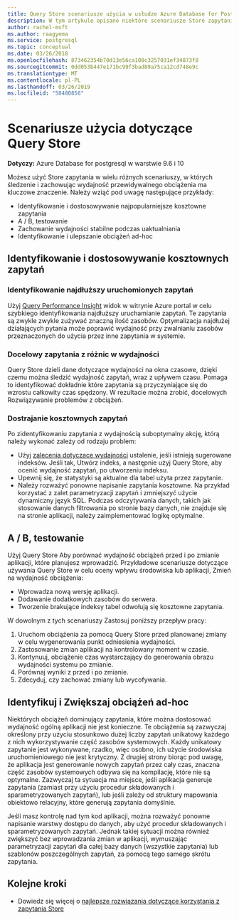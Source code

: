 ```yaml
---
title: Query Store scenariusze użycia w usłudze Azure Database for PostgreSQL
description: W tym artykule opisano niektóre scenariusze Store zapytania w usłudze Azure Database for PostgreSQL.
author: rachel-msft
ms.author: raagyema
ms.service: postgresql
ms.topic: conceptual
ms.date: 03/26/2018
ms.openlocfilehash: 873462354b70d13e56ca108c3257031ef34873f8
ms.sourcegitcommit: 0dd053b447e171bc99f3bad89a75ca12cd748e9c
ms.translationtype: MT
ms.contentlocale: pl-PL
ms.lasthandoff: 03/26/2019
ms.locfileid: "58480858"
---
```

# <a name="usage-scenarios-for-query-store"></a>Scenariusze użycia dotyczące Query Store

**Dotyczy:** Azure Database for postgresql w warstwie 9.6 i 10

Możesz użyć Store zapytania w wielu różnych scenariuszy, w których śledzenie i zachowując wydajność przewidywalnego obciążenia ma kluczowe znaczenie. Należy wziąć pod uwagę następujące przykłady: 
- Identyfikowanie i dostosowywanie najpopularniejsze kosztowne zapytania 
- A / B, testowanie 
- Zachowanie wydajności stabilne podczas uaktualniania 
- Identyfikowanie i ulepszanie obciążeń ad-hoc 

## <a name="identify-and-tune-expensive-queries"></a>Identyfikowanie i dostosowywanie kosztownych zapytań 

### <a name="identify-longest-running-queries"></a>Identyfikowanie najdłuższy uruchomionych zapytań 
Użyj [Query Performance Insight](concepts-query-performance-insight.md) widok w witrynie Azure portal w celu szybkiego identyfikowania najdłuższy uruchamianie zapytań. Te zapytania są zwykle zwykle zużywać znaczną ilość zasobów. Optymalizacja najdłużej działających pytania może poprawić wydajność przy zwalnianiu zasobów przeznaczonych do użycia przez inne zapytania w systemie. 

### <a name="target-queries-with-performance-deltas"></a>Docelowy zapytania z różnic w wydajności 
Query Store dzieli dane dotyczące wydajności na okna czasowe, dzięki czemu można śledzić wydajność zapytań, wraz z upływem czasu. Pomaga to identyfikować dokładnie które zapytania są przyczyniające się do wzrostu całkowity czas spędzony. W rezultacie można zrobić, docelowych Rozwiązywanie problemów z obciążeń.

### <a name="tuning-expensive-queries"></a>Dostrajanie kosztownych zapytań 
Po zidentyfikowaniu zapytania z wydajnością suboptymalny akcję, którą należy wykonać zależy od rodzaju problem: 
- Użyj [zalecenia dotyczące wydajności](concepts-performance-recommendations.md) ustalenie, jeśli istnieją sugerowane indeksów. Jeśli tak, Utwórz indeks, a następnie użyj Query Store, aby ocenić wydajność zapytań, po utworzeniu indeksu. 
- Upewnij się, że statystyki są aktualne dla tabel użyta przez zapytanie.
- Należy rozważyć ponowne napisanie zapytania kosztowne. Na przykład korzystać z zalet parametryzacji zapytań i zmniejszyć użycie dynamiczny język SQL. Podczas odczytywania danych, takich jak stosowanie danych filtrowania po stronie bazy danych, nie znajduje się na stronie aplikacji, należy zaimplementować logikę optymalne. 


## <a name="ab-testing"></a>A / B, testowanie 
Użyj Query Store Aby porównać wydajność obciążeń przed i po zmianie aplikacji, które planujesz wprowadzić. Przykładowe scenariusze dotyczące używania Query Store w celu oceny wpływu środowiska lub aplikacji, Zmień na wydajność obciążenia: 
- Wprowadza nową wersję aplikacji. 
- Dodawanie dodatkowych zasobów do serwera. 
- Tworzenie brakujące indeksy tabel odwołują się kosztowne zapytania. 
 
W dowolnym z tych scenariuszy Zastosuj poniższy przepływ pracy: 
1. Uruchom obciążenia za pomocą Query Store przed planowanej zmiany w celu wygenerowania punkt odniesienia wydajności. 
2. Zastosowanie zmian aplikacji na kontrolowany moment w czasie. 
3. Kontynuuj, obciążenie czas wystarczający do generowania obrazu wydajności systemu po zmianie. 
4. Porównaj wyniki z przed i po zmianie. 
5. Zdecyduj, czy zachować zmiany lub wycofywania. 


## <a name="identify-and-improve-ad-hoc-workloads"></a>Identyfikuj i Zwiększaj obciążeń ad-hoc 
Niektórych obciążeń dominujący zapytania, które można dostosować wydajność ogólną aplikacji nie jest konieczne. Te obciążenia są zazwyczaj określony przy użyciu stosunkowo dużej liczby zapytań unikatowy każdego z nich wykorzystywanie część zasobów systemowych. Każdy unikatowy zapytanie jest wykonywane, rzadko, więc osobno, ich użycie środowiska uruchomieniowego nie jest krytyczny. Z drugiej strony biorąc pod uwagę, że aplikacja jest generowanie nowych zapytań przez cały czas, znaczna część zasobów systemowych odbywa się na kompilację, które nie są optymalne. Zazwyczaj ta sytuacja ma miejsce, jeśli aplikacja generuje zapytania (zamiast przy użyciu procedur składowanych i sparametryzowanych zapytań), lub jeśli zależy od struktury mapowania obiektowo relacyjny, które generują zapytania domyślnie. 
 
Jeśli masz kontrolę nad tym kod aplikacji, można rozważyć ponowne napisanie warstwy dostępu do danych, aby użyć procedur składowanych i sparametryzowanych zapytań. Jednak takiej sytuacji można również zwiększyć bez wprowadzania zmian w aplikacji, wymuszając parametryzacji zapytań dla całej bazy danych (wszystkie zapytania) lub szablonów poszczególnych zapytań, za pomocą tego samego skrótu zapytania. 

## <a name="next-steps"></a>Kolejne kroki
- Dowiedz się więcej o [najlepsze rozwiązania dotyczące korzystania z zapytania Store](concepts-query-store-best-practices.md)